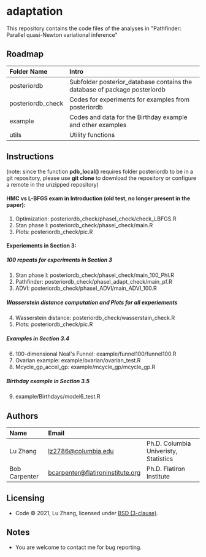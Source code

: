 # adaptation

This repository contains the code files of the analyses in "Pathfinder: Parallel quasi-Newton variational inference"

Roadmap
---------
|Folder Name |     Intro            |
|:------ |:----------- |
|posteriordb| Subfolder posterior_database contains the database of package posteriordb|
|posteriordb_check| Codes for experiments for examples from posteriordb |
|example| Codes and data for the Birthday example and other examples |
|utils| Utility functions |


Instructions
---------
(note: since the function **pdb_local()** requires folder posteriordb to be in a git repository, please use **git clone** to download the repository or configure a remote in the unzipped repository)

#### HMC vs L-BFGS exam in Introduction (old test, no longer present in the paper):
1. Optimization: posteriordb_check/phaseI_check/check_LBFGS.R
2. Stan phase I: posteriordb_check/phaseI_check/main.R
3. Plots: posteriordb_check/pic.R


#### Experiements in Section 3:
##### 100 repeats for experiments in Section 3
1. Stan phase I: posteriordb_check/phaseI_check/main_100_PhI.R
2. Pathfinder: posteriordb_check/phaseI_adapt_check/main_pf.R
3. ADVI: posteriordb_check/phaseI_ADVI/main_ADVI_100.R
##### Wasserstein distance computation and Plots for all experiements
4. Wasserstein distance: posteriordb_check/wasserstain_check.R
5. Plots: posteriordb_check/pic.R
##### Examples in Section 3.4
6. 100-dimensional Neal's Funnel: example/funnel100/funnel100.R
7. Ovarian example: example/ovarian/ovarian_test.R
8. Mcycle_gp_accel_gp: example/mcycle_gp/mcycle_gp.R
##### Birthday example in Section 3.5
9. example/Birthdays/model6_test.R


Authors
---------
| Name   | Email       |              |
|:------ |:----------- | :----------- |
| Lu Zhang | lz2786@columbia.edu        | Ph.D.  Columbia Univeristy, Statistics |
| Bob Carpenter | bcarpenter@flatironinstitute.org       | Ph.D. Flatiron Institute |



Licensing
---------
* Code &copy; 2021, Lu Zhang, licensed under [BSD (3-clause)](https://opensource.org/licenses/BSD-3-Clause).

Notes
---------
* You are welcome to contact me for bug reporting.




